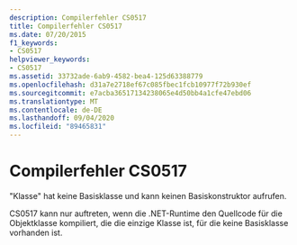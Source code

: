 ```yaml
---
description: Compilerfehler CS0517
title: Compilerfehler CS0517
ms.date: 07/20/2015
f1_keywords:
- CS0517
helpviewer_keywords:
- CS0517
ms.assetid: 33732ade-6ab9-4582-bea4-125d63388779
ms.openlocfilehash: d31a7e2718ef67c085fbec1fcb10977f72b930ef
ms.sourcegitcommit: e7acba36517134238065e4d50bb4a1cfe47ebd06
ms.translationtype: MT
ms.contentlocale: de-DE
ms.lasthandoff: 09/04/2020
ms.locfileid: "89465831"
---
```

# <a name="compiler-error-cs0517"></a>Compilerfehler CS0517
"Klasse" hat keine Basisklasse und kann keinen Basiskonstruktor aufrufen.  
  
 CS0517 kann nur auftreten, wenn die .NET-Runtime den Quellcode für die Objektklasse kompiliert, die die einzige Klasse ist, für die keine Basisklasse vorhanden ist.
